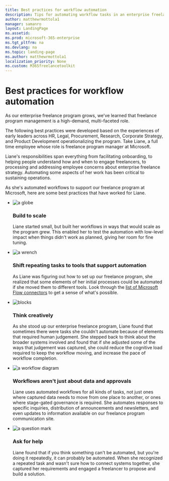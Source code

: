 ```yaml
---
title: Best practices for workflow automation
description: Tips for automating workflow tasks in an enterprise freelance program.
author: matthewrmottola1
manager: samanro
layout: LandingPage
ms.assetid: 
ms.prod: microsoft-365-enterprise
ms.tgt_pltfrm: na
ms.devlang: na
ms.topic: landing-page
ms.author: matthewrmottola1
localization_priority: None 
ms.custom: M365freelancetoolkit
---
```

Best practices for workflow automation
======================================

As our enterprise freelance program grows, we've learned that freelance program management is a high-demand, multi-faceted role.

The following best practices were developed based on the experiences of early leaders across HR, Legal, Procurement, Research, Corporate Strategy, and Product Development operationalizing the program. Take Liane, a full time employee whose role is freelance program manager at Microsoft. 

Liane's responsibilities span everything from facilitating onboarding, to helping people understand how and when to engage freelancers, to processing and addressing employee concerns about enterprise freelance strategy. Automating some aspects of her work has been critical to sustaining operations.

As she's automated workflows to support our freelance program at Microsoft, here are some best practices that have worked for Liane.

<ul class="panelContent cardsJ">
    <li>
        <div class="cardSize">
            <div class="cardPadding">
                <div class="card">
                    <div class="cardImageOuter">
                        <div class="cardImage">
                            <img src="https://docs.microsoft.com/en-us/office/media/icons/trend-graph-blue.svg" alt="a globe" />
                        </div>
                    </div>
                    <div class="cardText">
                        <h3>Build to scale</h3>
                        <p>Liane started small, but built her workflows in ways that would scale as the program grew. This enabled her to test the automation with low-level impact when things didn't work as planned, giving her room for fine tuning.</p>
                    </div>
                </div>
            </div>
        </div>
    </li>
    <li>
        <div class="cardSize">
            <div class="cardPadding">
                <div class="card">
                    <div class="cardImageOuter">
                        <div class="cardImage">
                            <img src="https://docs.microsoft.com/en-us/office/media/icons/toolbox.svg" alt="a wrench" />
                        </div>
                    </div>
                    <div class="cardText">
                        <h3>Shift repeating tasks to tools that support automation</h3>
                        <p>As Liane was figuring out how to set up our freelance program, she realized that some elements of her initial processes could be automated if she moved them to different tools. Look through the <a href="https://flow.microsoft.com/en-us/connectors/">list of Microsoft Flow connectors</a> to get a sense of what's possible.</p>
                    </div>
                </div>
            </div>
        </div>
    </li>
    <li>
        <div class="cardSize">
            <div class="cardPadding">
                <div class="card">
                    <div class="cardImageOuter">
                        <div class="cardImage">
                            <img src="https://docs.microsoft.com/en-us/office/media/icons/blocks-blue.svg" alt="blocks" />
                        </div>
                    </div>
                    <div class="cardText">
                        <h3>Think creatively</h3>
                        <p>As she stood up our enterprise freelance program, Liane found that sometimes there were tasks she couldn't automate because of elements that required human judgement. She stepped back to think about the broader systems involved and found that if she adjusted some of the ways that judgement was captured, she could reduce the cognitive load required to keep the workflow moving, and increase the pace of workflow completion.</p>
                    </div>
                </div>
            </div>
        </div>
    </li>
    <li>
        <div class="cardSize">
            <div class="cardPadding">
                <div class="card">
                    <div class="cardImageOuter">
                        <div class="cardImage">
                            <img src="https://docs.microsoft.com/en-us/office/media/icons/process-flow-blue.svg" alt="a workflow diagram" />
                        </div>
                    </div>
                    <div class="cardText">
                        <h3>Workflows aren't just about data and approvals</h3>
                        <p>Liane uses automated workflows for all kinds of tasks, not just ones where captured data needs to move from one place to another, or ones where stage-gated governance is required. She automates responses to specific inquiries, distribution of announcements and newsletters, and even updates to information available on our freelance program communication site.</p>
                    </div>
                </div>
            </div>
        </div>
    </li>
    <li>
        <div class="cardSize">
            <div class="cardPadding">
                <div class="card">
                    <div class="cardImageOuter">
                        <div class="cardImage">
                            <img src="https://docs.microsoft.com/en-us/office/media/icons/help.svg" alt="a question mark" />
                        </div>
                    </div>
                    <div class="cardText">
                        <h3>Ask for help</h3>
                        <p>Liane found that if you think something can't be automated, but you're doing it repeatedly, it can probably be automated. When she recognized a repeated task and wasn't sure how to connect systems together, she captured her requirements and engaged a freelancer to propose and build a solution.</p>
                    </div>
                </div>
            </div>
        </div>
    </li>
</ul>